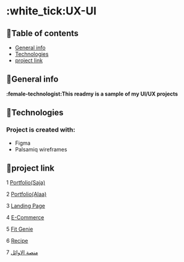 

# **:white_tick:UX-UI**
## :star2:Table of contents
* [General info](#general-info)
* [Technologies](#technologies)
* [project link ](#project-link )
## :star2:General info
**:female-technologist:This readmy is a sample of  my UI/UX  projects**
	
## :star2:Technologies
### Project is created with:
* Figma
* Palsamiq wireframes
	
## :star2:project link

1 [Portfolio(Saja)](https://www.figma.com/file/z8WBxRfJsMjshqQzAM0JhI/PORTFOLIO?type=design&node-id=0-1&mode=design&t=bIf0PPe2X1o6n5a3-0)

2 [Portfolio(Alaa)](https://www.figma.com/file/BB1ojC1Wu2I88CeoByWhNd/Untitled?type=design&node-id=0-1&mode=design&t=ybsVV2jM7SIz13T8-0)

3 [Landing Page](https://www.figma.com/file/WQrBhWLjN8XMQ05Cwe6aGi/Landing-page?type=design&node-id=0-1&mode=design&t=BVkTvD05dpNnu1mg-0)

4 [E-Commerce](https://www.figma.com/file/MdCFn5iHL5et0lSiGP5luB/E-Commerce-project?type=design&node-id=0-1&mode=design&t=EUZtkIH4P0qMjWRK-0)

5 [Fit Genie](https://www.figma.com/file/nLAJBEMVBAOAMl4iNv69pj/FitGenie?type=design&node-id=0-1&mode=design&t=D1CE0HX0i852UzRN-0)

6 [Recipe](https://www.figma.com/file/d2zcmd0501QNJLsolYrD4V/Recipe?type=design&node-id=0-1&mode=design&t=Wzyf5S4iGa9tCIkZ-0)

7 [منصة الاوائل](https://drive.google.com/drive/folders/1ZV7FTkehfW-xCGtb6TR9JYfRYydKxBuu)


